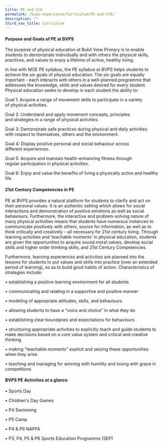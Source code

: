 ```yaml
---
title: PE and CCA
permalink: /bvps-experience/Curriculum/PE-and-CCA/
description: ""
third_nav_title: Curriculum
---
```

#### **Purpose and Goals of PE at BVPS**


  

The purpose of physical education at Bukit View Primary is to enable students to demonstrate individually and with others the physical skills, practices, and values to enjoy a lifetime of active, healthy living.  

In line with MOE PE syllabus, the PE syllabus at BVPS helps students to achieve the six goals of physical education. The six goals are equally important - each interacts with others in a well-planned programme that addresses the knowledge, skills and values desired for every student. Physical education seeks to develop in each student the ability to: 

  

Goal 1: Acquire a range of movement skills to participate in a variety of physical activities. 

  

Goal 2: Understand and apply movement concepts, principles and strategies in a range of physical activities. 

  

Goal 3: Demonstrate safe practices during physical and daily activities with respect to themselves, others and the environment. 

  

Goal 4: Display positive personal and social behaviour across different experiences. 

  

Goal 5: Acquire and maintain health-enhancing fitness through regular participation in physical activities. 

  

Goal 6: Enjoy and value the benefits of living a physically active and healthy life.

  

#### **21st Century Competencies in PE**


  

PE at BVPS provides a natural platform for students to clarify and act on their personal values. It is an authentic setting which allows for social interactions and demonstration of positive emotions as well as social behaviours. Furthermore, the interactive and problem-solving nature of many physical activities means that students have numerous instances to communicate positively with others, source for information, as well as to think critically and creatively – all necessary for 21st century living. Through learning activities and ‘teachable moments’ in physical education, students are given the opportunities to acquire sound moral values, develop social skills and higher order thinking skills, and 21st Century Competencies.

Furthermore, learning experiences and activities are planned into the lessons for students to put values and skills into practice (over an extended period of learning), so as to build good habits of action. Characteristics of strategies include: 

  

• establishing a positive learning environment for all students 

• communicating and relating in a supportive and positive manner 

• modeling of appropriate attitudes, skills, and behaviours 

• allowing students to have a “voice and choice” in what they do 

• establishing clear boundaries and expectations for behaviours 

• structuring appropriate activities to explicitly teach and guide students to make decisions based on a core value system and critical and creative thinking 

• making “teachable moments” explicit and seizing these opportunities when they arise 

• teaching and managing for winning with humility and losing with grace in competitions 

  

#### **BVPS PE Activities at a glance**


• Sports Day

• Children's Day Games

• P4 Swimming

• P5 Camp

• P4 & P6 NAPFA

• P3, P4, P5 & P6 Sports Education Programme (SEP)